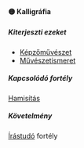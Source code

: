 #### 🟡 Kalligráfia

##### Kiterjeszti ezeket

- [Képzőművészet](../kepzettsegek.muveszeti/kepzomuveszet.md)
- [Művészetismeret](../kepzettsegek.muveszeti/muveszetismeret.md)

##### Kapcsolódó fortély

[Hamisítás](../fortelyok.altalanos/hamisitas.md)

##### Követelmény

[Írástudó](../fortelyok.altalanos/irastudo.md) fortély

